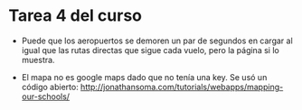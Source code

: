 # Tarea 4 del curso

- Puede que los aeropuertos se demoren un par de segundos en cargar al igual que las rutas directas que sigue cada vuelo, pero la página si lo muestra.

- El mapa no es google maps dado que no tenía una key. Se usó un código abierto: http://jonathansoma.com/tutorials/webapps/mapping-our-schools/
